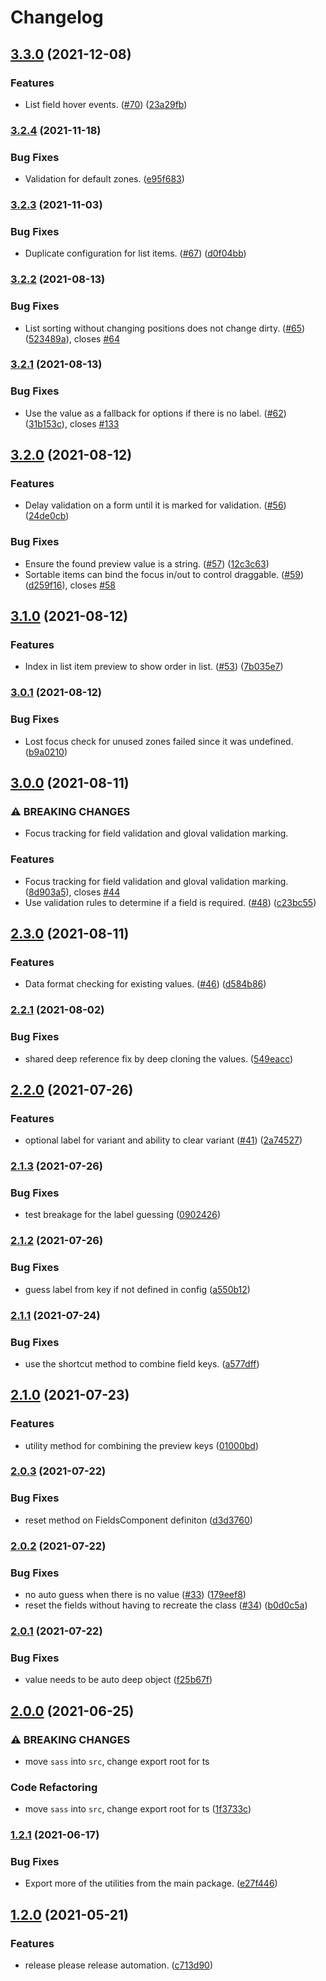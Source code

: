 # Changelog

## [3.3.0](https://www.github.com/blinkk/selective-edit/compare/v3.2.4...v3.3.0) (2021-12-08)


### Features

* List field hover events. ([#70](https://www.github.com/blinkk/selective-edit/issues/70)) ([23a29fb](https://www.github.com/blinkk/selective-edit/commit/23a29fbbe138fbdc663ac4c975def57a1a80ad27))

### [3.2.4](https://www.github.com/blinkk/selective-edit/compare/v3.2.3...v3.2.4) (2021-11-18)


### Bug Fixes

* Validation for default zones. ([e95f683](https://www.github.com/blinkk/selective-edit/commit/e95f6831de10ed3c43ab0ddf137da6b818d6e271))

### [3.2.3](https://www.github.com/blinkk/selective-edit/compare/v3.2.2...v3.2.3) (2021-11-03)


### Bug Fixes

* Duplicate configuration for list items. ([#67](https://www.github.com/blinkk/selective-edit/issues/67)) ([d0f04bb](https://www.github.com/blinkk/selective-edit/commit/d0f04bbe33375b593614e143a49eaf15147ee10d))

### [3.2.2](https://www.github.com/blinkk/selective-edit/compare/v3.2.1...v3.2.2) (2021-08-13)


### Bug Fixes

* List sorting without changing positions does not change dirty. ([#65](https://www.github.com/blinkk/selective-edit/issues/65)) ([523489a](https://www.github.com/blinkk/selective-edit/commit/523489a3db9dc06affbe8ad87a199a6ddb5c6d40)), closes [#64](https://www.github.com/blinkk/selective-edit/issues/64)

### [3.2.1](https://www.github.com/blinkk/selective-edit/compare/v3.2.0...v3.2.1) (2021-08-13)


### Bug Fixes

* Use the value as a fallback for options if there is no label. ([#62](https://www.github.com/blinkk/selective-edit/issues/62)) ([31b153c](https://www.github.com/blinkk/selective-edit/commit/31b153ccc77698776fe85a4b17081d1da7a345c6)), closes [#133](https://www.github.com/blinkk/selective-edit/issues/133)

## [3.2.0](https://www.github.com/blinkk/selective-edit/compare/v3.1.0...v3.2.0) (2021-08-12)


### Features

* Delay validation on a form until it is marked for validation. ([#56](https://www.github.com/blinkk/selective-edit/issues/56)) ([24de0cb](https://www.github.com/blinkk/selective-edit/commit/24de0cbc46e73cf538a1ed014cf727230e721d0f))


### Bug Fixes

* Ensure the found preview value is a string. ([#57](https://www.github.com/blinkk/selective-edit/issues/57)) ([12c3c63](https://www.github.com/blinkk/selective-edit/commit/12c3c631bbf71310e326a218da10fa71eb7ab110))
* Sortable items can bind the focus in/out to control draggable. ([#59](https://www.github.com/blinkk/selective-edit/issues/59)) ([d259f16](https://www.github.com/blinkk/selective-edit/commit/d259f169cdff7df1f489f5188e548a5921b6f797)), closes [#58](https://www.github.com/blinkk/selective-edit/issues/58)

## [3.1.0](https://www.github.com/blinkk/selective-edit/compare/v3.0.1...v3.1.0) (2021-08-12)


### Features

* Index in list item preview to show order in list. ([#53](https://www.github.com/blinkk/selective-edit/issues/53)) ([7b035e7](https://www.github.com/blinkk/selective-edit/commit/7b035e7ea8f8446537b3afa708db806d5a7e405d))

### [3.0.1](https://www.github.com/blinkk/selective-edit/compare/v3.0.0...v3.0.1) (2021-08-12)


### Bug Fixes

* Lost focus check for unused zones failed since it was undefined. ([b9a0210](https://www.github.com/blinkk/selective-edit/commit/b9a021058cade926588920f5e92d9194b9906761))

## [3.0.0](https://www.github.com/blinkk/selective-edit/compare/v2.3.0...v3.0.0) (2021-08-11)


### ⚠ BREAKING CHANGES

* Focus tracking for field validation and gloval validation marking.

### Features

* Focus tracking for field validation and gloval validation marking. ([8d903a5](https://www.github.com/blinkk/selective-edit/commit/8d903a5688a124bf8e7a90c73f95e079c52a219e)), closes [#44](https://www.github.com/blinkk/selective-edit/issues/44)
* Use validation rules to determine if a field is required. ([#48](https://www.github.com/blinkk/selective-edit/issues/48)) ([c23bc55](https://www.github.com/blinkk/selective-edit/commit/c23bc552ea7a3c7e1f066b15dec9df994645392d))

## [2.3.0](https://www.github.com/blinkk/selective-edit/compare/v2.2.1...v2.3.0) (2021-08-11)


### Features

* Data format checking for existing values. ([#46](https://www.github.com/blinkk/selective-edit/issues/46)) ([d584b86](https://www.github.com/blinkk/selective-edit/commit/d584b86b9e2af80a58a779fa20f730470ec0bcfe))

### [2.2.1](https://www.github.com/blinkk/selective-edit/compare/v2.2.0...v2.2.1) (2021-08-02)


### Bug Fixes

* shared deep reference fix by deep cloning the values. ([549eacc](https://www.github.com/blinkk/selective-edit/commit/549eacc023f918fcd3558b508b3825d92dff6f0a))

## [2.2.0](https://www.github.com/blinkk/selective-edit/compare/v2.1.3...v2.2.0) (2021-07-26)


### Features

* optional label for variant and ability to clear variant ([#41](https://www.github.com/blinkk/selective-edit/issues/41)) ([2a74527](https://www.github.com/blinkk/selective-edit/commit/2a745275ffb3d516d21c08df66d3ec7eb686c2f9))

### [2.1.3](https://www.github.com/blinkk/selective-edit/compare/v2.1.2...v2.1.3) (2021-07-26)


### Bug Fixes

* test breakage for the label guessing ([0902426](https://www.github.com/blinkk/selective-edit/commit/09024265fa148357b1e4019159bb53f6f65599d6))

### [2.1.2](https://www.github.com/blinkk/selective-edit/compare/v2.1.1...v2.1.2) (2021-07-26)


### Bug Fixes

* guess label from key if not defined in config ([a550b12](https://www.github.com/blinkk/selective-edit/commit/a550b129345fe3d0e44fd05ce119f4d5d3063469))

### [2.1.1](https://www.github.com/blinkk/selective-edit/compare/v2.1.0...v2.1.1) (2021-07-24)


### Bug Fixes

* use the shortcut method to combine field keys. ([a577dff](https://www.github.com/blinkk/selective-edit/commit/a577dff28fff5e448bcefcd3366964e4978794d2))

## [2.1.0](https://www.github.com/blinkk/selective-edit/compare/v2.0.3...v2.1.0) (2021-07-23)


### Features

* utility method for combining the preview keys ([01000bd](https://www.github.com/blinkk/selective-edit/commit/01000bd427e769c15d44e6771648679e4863bcdd))

### [2.0.3](https://www.github.com/blinkk/selective-edit/compare/v2.0.2...v2.0.3) (2021-07-22)


### Bug Fixes

* reset method on FieldsComponent definiton ([d3d3760](https://www.github.com/blinkk/selective-edit/commit/d3d3760af1657362b345881b1680bb6913ce2343))

### [2.0.2](https://www.github.com/blinkk/selective-edit/compare/v2.0.1...v2.0.2) (2021-07-22)


### Bug Fixes

* no auto guess when there is no value ([#33](https://www.github.com/blinkk/selective-edit/issues/33)) ([179eef8](https://www.github.com/blinkk/selective-edit/commit/179eef8c398a91135d63e8e3b3d4aceb94b60716))
* reset the fields without having to recreate the class ([#34](https://www.github.com/blinkk/selective-edit/issues/34)) ([b0d0c5a](https://www.github.com/blinkk/selective-edit/commit/b0d0c5a3d5076b0db662e89dbebc2e1f4dcfa01d))

### [2.0.1](https://www.github.com/blinkk/selective-edit/compare/v2.0.0...v2.0.1) (2021-07-22)


### Bug Fixes

* value needs to be auto deep object ([f25b67f](https://www.github.com/blinkk/selective-edit/commit/f25b67f10055d8ed2eb70173ee597e741eae7dd5))

## [2.0.0](https://www.github.com/blinkk/selective-edit/compare/v1.2.1...v2.0.0) (2021-06-25)


### ⚠ BREAKING CHANGES

* move `sass` into `src`, change export root for ts

### Code Refactoring

* move `sass` into `src`, change export root for ts ([1f3733c](https://www.github.com/blinkk/selective-edit/commit/1f3733c257e5f6c388454b523c96f8b103a1620a))

### [1.2.1](https://www.github.com/blinkk/selective-edit/compare/v1.2.0...v1.2.1) (2021-06-17)


### Bug Fixes

* Export more of the utilities from the main package. ([e27f446](https://www.github.com/blinkk/selective-edit/commit/e27f446a2c3f262316d1664b33d5e2cc0177a640))

## [1.2.0](https://www.github.com/blinkk/selective-edit/compare/v1.1.2...v1.2.0) (2021-05-21)


### Features

* release please release automation. ([c713d90](https://www.github.com/blinkk/selective-edit/commit/c713d9073014bff299e5ac49f4e37502e976973a))
